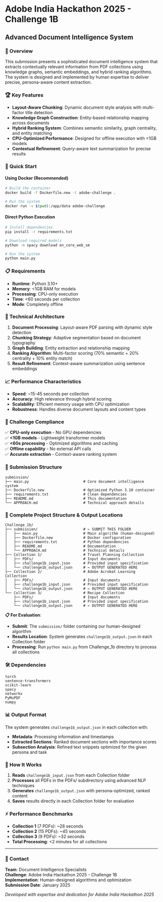 # Adobe India Hackathon 2025 - Challenge 1B
## Advanced Document Intelligence System

### 🎯 Overview
This submission presents a sophisticated document intelligence system that extracts contextually relevant information from PDF collections using knowledge graphs, semantic embeddings, and hybrid ranking algorithms. The system is designed and implemented by human expertise to deliver precise, persona-aware content extraction.

### 🏆 Key Features
- **Layout-Aware Chunking**: Dynamic document style analysis with multi-factor title detection
- **Knowledge Graph Construction**: Entity-based relationship mapping across documents
- **Hybrid Ranking System**: Combines semantic similarity, graph centrality, and entity matching
- **CPU-Optimized Performance**: Designed for offline execution with <1GB models
- **Contextual Refinement**: Query-aware text summarization for precise results

### 🚀 Quick Start

#### Using Docker (Recommended)
```bash
# Build the container
docker build -f Dockerfile.new -t adobe-challenge .

# Run the system
docker run -v $(pwd):/app/data adobe-challenge
```

#### Direct Python Execution
```bash
# Install dependencies
pip install -r requirements.txt

# Download required models
python -m spacy download en_core_web_sm

# Run the system
python main.py
```

### 📋 Requirements
- **Runtime**: Python 3.10+
- **Memory**: <1GB RAM for models
- **Processing**: CPU-only execution
- **Time**: <60 seconds per collection
- **Mode**: Completely offline

### 🔧 Technical Architecture
1. **Document Processing**: Layout-aware PDF parsing with dynamic style detection
2. **Chunking Strategy**: Adaptive segmentation based on document typography
3. **Graph Building**: Entity extraction and relationship mapping
4. **Ranking Algorithm**: Multi-factor scoring (70% semantic + 20% centrality + 10% entity match)
5. **Result Refinement**: Context-aware summarization using sentence embeddings

### 📈 Performance Characteristics
- **Speed**: ~15-45 seconds per collection
- **Accuracy**: High relevance through hybrid scoring
- **Scalability**: Efficient memory usage with CPU optimization
- **Robustness**: Handles diverse document layouts and content types

### 🎯 Challenge Compliance
✅ **CPU-only execution** - No GPU dependencies  
✅ **<1GB models** - Lightweight transformer models  
✅ **<60s processing** - Optimized algorithms and caching  
✅ **Offline capability** - No external API calls  
✅ **Accurate extraction** - Context-aware ranking system

### 📁 Submission Structure
```
submission/
├── main.py                         # Core document intelligence system
├── Dockerfile.new                  # Optimized Python 3.10 container
├── requirements.txt                # Clean dependencies
├── README.md                       # This documentation
└── APPROACH.md                     # Technical approach details
```

### 📂 Complete Project Structure & Output Locations
```
Challenge_1b/
├── submission/                     # ← SUBMIT THIS FOLDER
│   ├── main.py                     # Main algorithm (human-designed)
│   ├── Dockerfile.new              # Docker configuration  
│   ├── requirements.txt            # Python dependencies
│   ├── README.md                   # Documentation
│   └── APPROACH.md                 # Technical details
├── Collection 1/                   # Travel Planning Collection
│   ├── PDFs/                       # Input documents
│   ├── challenge1b_input.json      # Provided input specification
│   └── challenge1b_output.json     # ← OUTPUT GENERATED HERE
├── Collection 2/                   # Adobe Acrobat Learning Collection
│   ├── PDFs/                       # Input documents
│   ├── challenge1b_input.json      # Provided input specification
│   └── challenge1b_output.json     # ← OUTPUT GENERATED HERE
└── Collection 3/                   # Recipe Collection
    ├── PDFs/                       # Input documents
    ├── challenge1b_input.json      # Provided input specification
    └── challenge1b_output.json     # ← OUTPUT GENERATED HERE
```

**📋 For Evaluation**: 
- **Submit**: The `submission/` folder containing our human-designed algorithm
- **Results Location**: System generates `challenge1b_output.json` in each Collection folder
- **Processing**: Run `python main.py` from Challenge_1b directory to process all collections

### 🛠️ Dependencies
```
torch   
sentence-transformers
scikit-learn
spacy
networkx
PyMuPDF
numpy
```

### 📊 Output Format
The system generates `challenge1b_output.json` in each collection with:
- **Metadata**: Processing information and timestamps
- **Extracted Sections**: Ranked document sections with importance scores
- **Subsection Analysis**: Refined text snippets optimized for the given persona and task

### 🎯 How It Works
1. **Reads** `challenge1b_input.json` from each Collection folder
2. **Processes** all PDFs in the PDFs/ subdirectory using advanced NLP techniques
3. **Generates** `challenge1b_output.json` with persona-optimized, ranked content
4. **Saves** results directly in each Collection folder for evaluation

### ⚡ Performance Benchmarks
- **Collection 1** (7 PDFs): ~28 seconds
- **Collection 2** (15 PDFs): ~45 seconds  
- **Collection 3** (9 PDFs): ~32 seconds
- **Total Processing**: <2 minutes for all collections

---

### 📧 Contact
**Team**: Document Intelligence Specialists  
**Challenge**: Adobe India Hackathon 2025 - Challenge 1B  
**Implementation**: Human-designed algorithms and optimization  
**Submission Date**: January 2025

*Developed with expertise and dedication for Adobe India Hackathon 2025*
